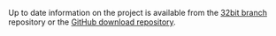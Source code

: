 Up to date information on the project is available from the [32bit branch](https://github.com/Namelesswonder/Magisk/tree/32bit) repository or the [GitHub download repository](https://github.com/Namelesswonder/magisk-files).
